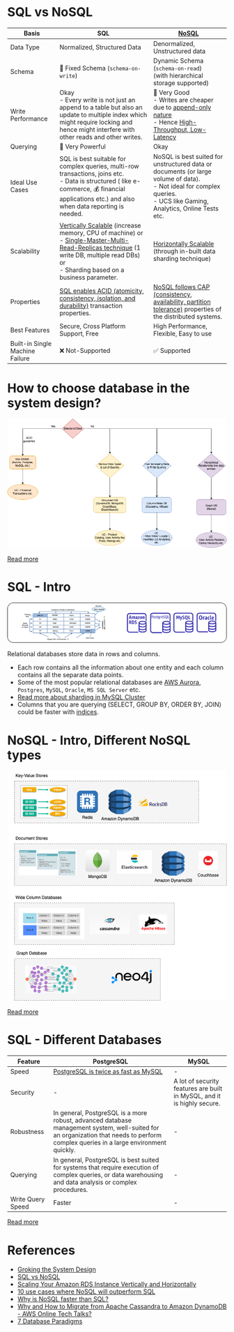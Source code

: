 # SQL vs NoSQL

| Basis                           | SQL                                                                                                                                                                                                                                                                                                                                                                            | [NoSQL](NoSQL-Databases)                                                                                                                                                                                                     |
|---------------------------------|--------------------------------------------------------------------------------------------------------------------------------------------------------------------------------------------------------------------------------------------------------------------------------------------------------------------------------------------------------------------------------|------------------------------------------------------------------------------------------------------------------------------------------------------------------------------------------------------------------------------|
| Data Type                       | Normalized, Structured Data                                                                                                                                                                                                                                                                                                                                                    | Denormalized, Unstructured data                                                                                                                                                                                              |
| Schema                          | :hammer: Fixed Schema (`schema-on-write`)                                                                                                                                                                                                                                                                                                                                      | Dynamic Schema (`schema-on-read`)<br/>(with hierarchical storage supported)                                                                                                                                                  |
| Write Performance               | Okay<br/>- Every write is not just an append to a table but also an update to multiple index which might require locking and hence might interfere with other reads and other writes.                                                                                                                                                                                          | :muscle: Very Good<br/>- Writes are cheaper due to [append-only nature](../0_SystemGlossaries/Database/AppendOnlyDataStructure.md)<br/>- Hence [High-Throughput, Low-Latency](../0_SystemGlossaries/Scalability/LatencyThroughput.md) |
| Querying                        | :muscle: Very Powerful                                                                                                                                                                                                                                                                                                                                                         | Okay                                                                                                                                                                                                                         |
| Ideal Use Cases                 | SQL is best suitable for complex queries, multi-row transactions, joins etc. <br/>- Data is structured ( like e-commerce, :moneybag: financial applications etc.) and also when data reporting is needed.                                                                                                                                                                      | NoSQL is best suited for unstructured data or documents (or large volume of data). <br/>- Not ideal for complex queries.<br/>- UCS like Gaming, Analytics, Online Tests etc.                                                 |
| Scalability                     | [Vertically Scalable](../0_SystemGlossaries/Scalability/DBScalability.md#vertical-scalability--scale-up-) (increase memory, CPU of machine) or <br/>- [Single-Master-Multi-Read-Replicas technique](../0_SystemGlossaries/Scalability/DBScalability.md#db---horizontal-scaling-techniques) (1 write DB, multiple read DBs) or <br/>- Sharding based on a business parameter.   | [Horizontally Scalable](../0_SystemGlossaries/Scalability/DBScalability.md#db---horizontal-scaling-techniques) (through in-built data sharding technique)                                                                    |
| Properties                      | [SQL enables ACID (atomicity, consistency, isolation, and durability)](../0_SystemGlossaries/Database/ACIDPropertyTransaction.md) transaction properties.                                                                                                                                                                                                                               | [NoSQL follows CAP (consistency, availability, partition tolerance)](../0_SystemGlossaries/Database/CAPTheorem.md) properties of the distributed systems.                                                                             |
| Best Features                   | Secure, Cross Platform Support, Free                                                                                                                                                                                                                                                                                                                                           | High Performance, Flexible, Easy to use                                                                                                                                                                                      |
| Built-in Single Machine Failure | :x: Not-Supported                                                                                                                                                                                                                                                                                                                                                              | :white_check_mark: Supported                                                                                                                                                                                                 |

# How to choose database in the system design?

![img.png](assests/DecideDatabase.drawio.png)

[Read more](DecideDatabase.md)

# SQL - Intro

![img.png](assests/SQLDifferentTypes.png)

Relational databases store data in rows and columns.
- Each row contains all the information about one entity and each column contains all the separate data points.
- Some of the most popular relational databases are [AWS Aurora](../../2_AWSComponents/6_DatabaseServices/AmazonRDSAurora/Readme.md), `Postgres`, `MySQL`, `Oracle`, `MS SQL Server` etc.
- [Read more about sharding in MySQL Cluster](https://www.mysql.com/products/cluster/scalability.html)
- Columns that you are querying (SELECT, GROUP BY, ORDER BY, JOIN) could be faster with [indices](../0_SystemGlossaries/Database/Indexing.md).

# NoSQL - Intro, Different NoSQL types

![img.png](NoSQL-Databases/assets/NoSQL-DifferentDBtypes.drawio.png)

[Read more](NoSQL-Databases/Readme.md)

# SQL - Different Databases

| Feature           | PostgreSQL                                                                                                                                                                          | MySQL                                                                   |
|-------------------|-------------------------------------------------------------------------------------------------------------------------------------------------------------------------------------|-------------------------------------------------------------------------|
| Speed             | [PostgreSQL is twice as fast as MySQL](https://itnext.io/benchmark-databases-in-docker-mysql-postgresql-sql-server-7b129368eed7)                                                    | -                                                                       |
| Security          | -                                                                                                                                                                                   | A lot of security features are built in MySQL, and it is highly secure. |
| Robustness        | In general, PostgreSQL is a more robust, advanced database management system, well-suited for an organization that needs to perform complex queries in a large environment quickly. | -                                                                       |
| Querying          | In general, PostgreSQL is best suited for systems that require execution of complex queries, or data warehousing and data analysis or complex procedures.                           | -                                                                       |
| Write Query Speed | Faster                                                                                                                                                                              | -                                                                       |

[Read more](ttps://www.ibm.com/cloud/blog/postgresql-vs-mysql-whats-the-difference)

# References
- [Groking the System Design](https://www.educative.io/courses/grokking-the-system-design-interview/YQlK1mDPgpK)
- [SQL vs NoSQL](https://www.interviewbit.com/blog/sql-vs-nosql/)
- [Scaling Your Amazon RDS Instance Vertically and Horizontally](https://aws.amazon.com/blogs/database/scaling-your-amazon-rds-instance-vertically-and-horizontally/)
- [10 use cases where NoSQL will outperform SQL](https://www.networkworld.com/article/2999856/10-use-cases-where-nosql-will-outperform-sql.html)
- [Why is NoSQL faster than SQL?](https://softwareengineering.stackexchange.com/questions/175542/why-is-nosql-faster-than-sql)
- [Why and How to Migrate from Apache Cassandra to Amazon DynamoDB - AWS Online Tech Talks?](https://www.youtube.com/watch?v=WuDGvG_4kC8)
- [7 Database Paradigms](https://www.youtube.com/watch?v=G1rOthIU-uo)